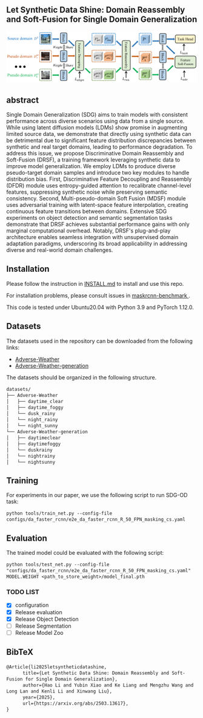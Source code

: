 ## Let Synthetic Data Shine: Domain Reassembly and Soft-Fusion for Single Domain Generalization
<!---
[![PWC](https://img.shields.io/endpoint.svg?url=https://paperswithcode.com/badge/sora-singular-value-decomposed-low-rank/domain-adaptation-on-cityscapes-to-acdc)](https://paperswithcode.com/sota/domain-adaptation-on-cityscapes-to-acdc?p=sora-singular-value-decomposed-low-rank) <br />	
[![PWC](https://img.shields.io/endpoint.svg?url=https://paperswithcode.com/badge/sora-singular-value-decomposed-low-rank/domain-generalization-on-gta-to-avg)](https://paperswithcode.com/sota/domain-generalization-on-gta-to-avg?p=sora-singular-value-decomposed-low-rank) <br />
--->

![framework](assets/framework.png)

## abstract
Single Domain Generalization (SDG) aims to train models with consistent performance across diverse scenarios using data from a single source.  While using latent diffusion models (LDMs) show promise in augmenting limited source data, we demonstrate that directly using synthetic data can be detrimental due to significant feature distribution discrepancies between synthetic and real target domains, leading to performance degradation. To address this issue, we propose Discriminative Domain Reassembly and Soft-Fusion (DRSF), a training framework leveraging synthetic data to improve model generalization. We employ LDMs to produce diverse pseudo-target domain samples and introduce two key modules to handle distribution bias. First, Discriminative Feature Decoupling and Reassembly (DFDR) module uses entropy-guided attention to recalibrate channel-level features, suppressing synthetic noise while preserving semantic consistency. Second, Multi-pseudo-domain Soft Fusion (MDSF) module uses adversarial training with latent-space feature interpolation, creating continuous feature transitions between domains. Extensive SDG experiments on object detection and semantic segmentation tasks demonstrate that DRSF achieves substantial performance gains with only marginal computational overhead. Notably, DRSF's plug-and-play architecture enables seamless integration with unsupervised domain adaptation paradigms, underscoring its broad applicability in addressing diverse and real-world domain challenges.

## Installation

Please follow the instruction in [INSTALL.md](INSTALL.md) to install and use this repo.

For installation problems, please consult issues in [ maskrcnn-benchmark
](https://github.com/facebookresearch/maskrcnn-benchmark).

This code is tested under Ubuntu20.04 with Python 3.9 and PyTorch 1.12.0.

## Datasets
The datasets used in the repository can be downloaded from the following links:

* [Adverse-Weather](https://drive.google.com/drive/folders/1IIUnUrJrvFgPzU8D6KtV0CXa8k1eBV9B)
* [Adverse-Weather-generation](https://drive.google.com/file/d/1F5Q7kO3uZCI6mWApW9e3-1yHVrBH37IN/view)

The datasets should be organized in the following structure.
```
datasets/
├── Adverse-Weather
│   ├── daytime_clear
│   ├── daytime_foggy
│   └── dusk_rainy
│   └── night_rainy
│   └── night_sunny
└── Adverse-Weather-generation
│   ├── daytimeclear
│   ├── daytimefoggy
│   └── duskrainy
│   └── nightrainy
│   └── nightsunny
```

## Training
For experiments in our paper, we use the following script to run SDG-OD task:

```shell
python tools/train_net.py --config-file configs/da_faster_rcnn/e2e_da_faster_rcnn_R_50_FPN_masking_cs.yaml
```

## Evaluation
The trained model could be evaluated with the following script:
```shell
python tools/test_net.py --config-file "configs/da_faster_rcnn/e2e_da_faster_rcnn_R_50_FPN_masking_cs.yaml" MODEL.WEIGHT <path_to_store_weight>/model_final.pth
```

 ### TODO LIST

- [x] configuration
- [x] Release evaluation
- [x] Release Object Detection
- [ ] Release Segmentation
- [ ] Release Model Zoo

<section class="section" id="BibTeX">
  <div class="container is-max-desktop content">
    <h2 class="title">BibTeX</h2>
    <pre><code>@Article{li2025letsyntheticdatashine,
      title={Let Synthetic Data Shine: Domain Reassembly and Soft-Fusion for Single Domain Generalization}, 
      author={Hao Li and Yubin Xiao and Ke Liang and Mengzhu Wang and Long Lan and Kenli Li and Xinwang Liu},
      year={2025},
      url={https://arxiv.org/abs/2503.13617}, 
}</code></pre>
  </div>
</section>